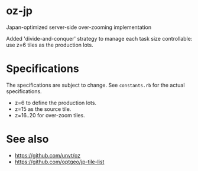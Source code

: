 # oz-jp
Japan-optimized server-side over-zooming implementation

Added 'divide-and-conquer' strategy to manage each task size controllable: use z=6 tiles as the production lots. 

# Specifications
The specifications are subject to change. See `constants.rb` for the actual specifications.

- z=6 to define the production lots.
- z=15 as the source tile.
- z=16..20 for over-zoom tiles.

# See also
- https://github.com/unvt/oz
- https://github.com/optgeo/jp-tile-list
